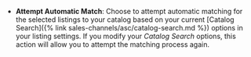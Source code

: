 
- **Attempt Automatic Match**: Choose to attempt automatic matching for the selected listings to your catalog based on your current [Catalog Search]({% link sales-channels/asc/catalog-search.md %}) options in your listing settings. If you modify your _Catalog Search_ options, this action will allow you to attempt the matching process again.
